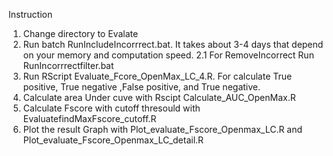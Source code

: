 Instruction 
1. Change directory to Evalate
2. Run batch RunIncludeIncorrrect.bat. It takes about 3-4 days that depend on your memory and computation speed.
	2.1 For RemoveIncorrect Run RunIncorrrectfilter.bat
3. Run RScript Evaluate_Fcore_OpenMax_LC_4.R. For calculate True positive, True negative ,False positive, and True negative.
4. Calculate area Under cuve with Rscipt Calculate_AUC_OpenMax.R 
5. Calculate Fscore with cutoff thresould with EvaluatefindMaxFscore_cutoff.R
6. Plot the result Graph with Plot_evaluate_Fscore_Openmax_LC.R and Plot_evaluate_Fscore_Openmax_LC_detail.R